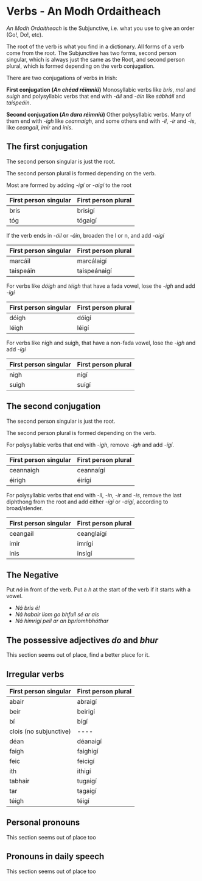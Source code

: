 # Verbs - An Modh Ordaitheach

_An Modh Ordaitheach_ is the Subjunctive, i.e. what you use to give an order
(Go!, Do!, etc).

The root of the verb is what you find in a dictionary. All forms of a verb come
from the root. The Subjunctive has two forms, second person singular, which is
always just the same as the Root, and second person plural, which is formed
depending on the verb conjugation.

There are two conjugations of verbs in Irish:

**First conjugation (*An chéad réimniú*)**
Monosyllabic verbs like _bris_, _mol_ and _suigh_ and polysyllabic verbs that
end with _-áil_ and _-áin_ like _sábháil_ and _taispeáin_.

**Second conjugation (*An dara réimniú*)**
Other polysyllabic verbs. Many of them end with _-igh_ like _ceannaigh_, and
some others end with _-il_, _-ir_ and _-is_, like _ceangail_, _imir_ and _inis_.


## The first conjugation

The second person singular is just the root.

The second person plural is formed depending on the verb.

Most are formed by adding _-igí_ or _-aigí_ to the root

| First person singular | First person plural |
| --------------------- | ------------------- |
| bris                  | brisigí             |
| tóg                   | tógaigí             |

If the verb ends in _-áil_ or _-áin_, broaden the l or n, and add _-aigí_

| First person singular | First person plural |
| --------------------- | ------------------- |
| marcáil               | marcálaigí          |
| taispeáin             | taispeánaigí        |

For verbs like _dóigh_ and _téigh_ that have a fada vowel, lose the _-igh_ and
add _-igí_

| First person singular | First person plural |
| --------------------- | ------------------- |
| dóigh                 | dóigí               |
| léigh                 | léigí               |

For verbs like nigh and suigh, that have a non-fada vowel, lose the _-igh_ and
add _-ígí_

| First person singular | First person plural |
| --------------------- | ------------------- |
| nigh                  | nígí                |
| suigh                 | suígí               |


## The second conjugation
The second person singular is just the root.

The second person plural is formed depending on the verb.

For polysyllabic verbs that end with _-igh_, remove _-igh_ and add _-ígí_.

| First person singular | First person plural |
| --------------------- | ------------------- |
| ceannaigh             | ceannaígí           |
| éirigh                | éirígí              |

For polysyllabic verbs that end with _-il_, _-in_, _-ir_ and _-is_, remove the
last diphthong from the root and add either _-ígí_ or _-aígí_, according to
broad/slender.

| First person singular | First person plural |
| --------------------- | ------------------- |
| ceangail              | ceanglaígí          |
| imir                  | imrígí              |
| inis                  | insígí              |


## The Negative
Put _ná_ in front of the verb. Put a _h_ at the start of the verb if it starts
with a vowel.

* _Ná bris é!_
* _Ná habair liom go bhfuil sé ar ais_
* _Ná himrígí peil ar an bpríomhbhóthar_


## The possessive adjectives _do_ and _bhur_
This section seems out of place, find a better place for it.


## Irregular verbs

| First person singular  | First person plural |
| ---------------------- | ------------------- |
| abair                  | abraigí             |
| beir                   | beirigí             |
| bí                     | bígí                |
| clois (no subjunctive) | ----                |
| déan                   | déanaigí            |
| faigh                  | faighigí            |
| feic                   | feicigí             |
| ith                    | ithigí              |
| tabhair                | tugaigí             |
| tar                    | tagaigí             |
| téigh                  | téigí               |


## Personal pronouns
This section seems out of place too


## Pronouns in daily speech
This section seems out of place too